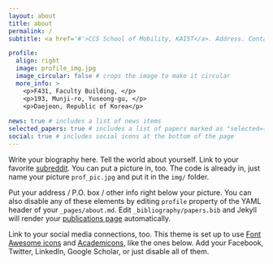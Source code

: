 ```yaml
---
layout: about
title: about
permalink: /
subtitle: <a href='#'>CCS School of Mobility, KAIST</a>. Address. Contacts. Motto. Etc.

profile:
  align: right
  image: profile_img.jpg
  image_circular: false # crops the image to make it circular
  more_info: >
    <p>F431, Faculty Building, </p> 
    <p>193, Munji-ro, Yuseong-gu, </p> 
    <p>Daejeon, Republic of Korea</p>
    
news: true # includes a list of news items
selected_papers: true # includes a list of papers marked as "selected={true}"
social: true # includes social icons at the bottom of the page
---
```


Write your biography here. Tell the world about yourself. Link to your favorite [subreddit](http://reddit.com). You can put a picture in, too. The code is already in, just name your picture `prof_pic.jpg` and put it in the `img/` folder.

Put your address / P.O. box / other info right below your picture. You can also disable any of these elements by editing `profile` property of the YAML header of your `_pages/about.md`. Edit `_bibliography/papers.bib` and Jekyll will render your [publications page](/al-folio/publications/) automatically.

Link to your social media connections, too. This theme is set up to use [Font Awesome icons](https://fontawesome.com/) and [Academicons](https://jpswalsh.github.io/academicons/), like the ones below. Add your Facebook, Twitter, LinkedIn, Google Scholar, or just disable all of them.
